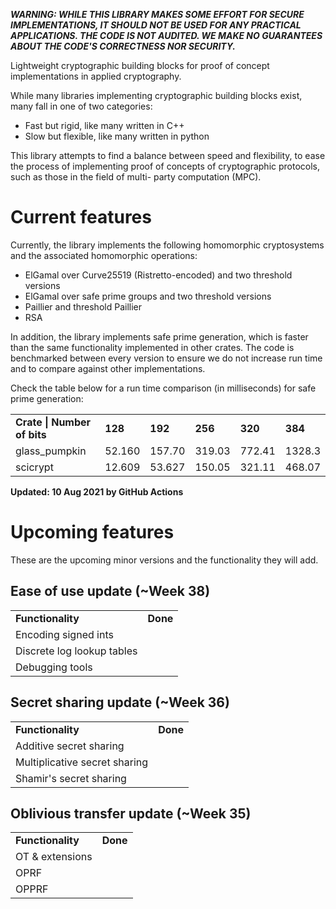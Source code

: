 **_WARNING: WHILE THIS LIBRARY MAKES SOME EFFORT FOR SECURE IMPLEMENTATIONS, IT SHOULD NOT BE USED FOR ANY PRACTICAL APPLICATIONS. THE CODE IS NOT AUDITED. WE MAKE NO GUARANTEES ABOUT THE CODE'S CORRECTNESS NOR SECURITY._**

Lightweight cryptographic building blocks for proof of concept implementations in applied
cryptography.

While many libraries implementing cryptographic building blocks exist, many fall in one of two
categories:
- Fast but rigid, like many written in C++
- Slow but flexible, like many written in python

This library attempts to find a balance between speed and flexibility, to ease the process of
implementing proof of concepts of cryptographic protocols, such as those in the field of multi-
party computation (MPC).

# Current features
Currently, the library implements the following homomorphic cryptosystems and the associated homomorphic
operations:
- ElGamal over Curve25519 (Ristretto-encoded) and two threshold versions
- ElGamal over safe prime groups and two threshold versions
- Paillier and threshold Paillier
- RSA

In addition, the library implements safe prime generation, which is faster than the same functionality implemented in
other crates. The code is benchmarked between every version to ensure we do not increase run time and to compare against
other implementations.

Check the table below for a run time comparison (in milliseconds) for safe prime generation:
<table>
    <tr><td><b>Crate | Number of bits</b></td><td><b>128</b></td><td><b>192</b></td><td><b>256</b></td><td><b>320</b></td><td><b>384</b></td></tr>
    <tr><td>glass_pumpkin</td> <td>52.160</td><td>157.70</td><td>319.03</td><td>772.41</td><td>1328.3</td></tr>
    <tr><td>scicrypt</td><td>12.609</td><td>53.627</td><td>150.05</td><td>321.11</td><td>468.07</td></tr>
</table>

**Updated: 10 Aug 2021 by GitHub Actions**

# Upcoming features
These are the upcoming minor versions and the functionality they will add.

## Ease of use update (~Week 38)
<table>
    <tr><td><b>Functionality</b></td><td><b>Done</b></td></tr>
    <tr><td>Encoding signed ints</td> <td></td></tr>
    <tr><td>Discrete log lookup tables</td><td> </td></tr>
    <tr><td>Debugging tools</td><td> </td></tr>
</table>

## Secret sharing update (~Week 36)
<table>
    <tr><td><b>Functionality</b></td><td><b>Done</b></td></tr>
    <tr><td>Additive secret sharing</td> <td></td></tr>
    <tr><td>Multiplicative secret sharing</td><td> </td></tr>
    <tr><td>Shamir's secret sharing</td><td> </td></tr>
</table>

## Oblivious transfer update (~Week 35)
<table>
    <tr><td><b>Functionality</b></td><td><b>Done</b></td></tr>
    <tr><td>OT & extensions</td> <td></td></tr>
    <tr><td>OPRF</td><td> </td></tr>
    <tr><td>OPPRF</td><td> </td></tr>
</table>
